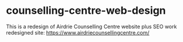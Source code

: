 # counselling-centre-web-design
This is a redesign of Airdrie Counselling Centre website plus SEO work
redesigned site: https://www.airdriecounsellingcentre.com/ 
